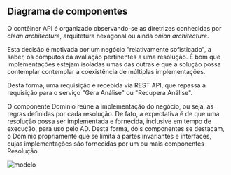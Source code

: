 ## Diagrama de componentes

O contêiner API é organizado observando-se as diretrizes conhecidas por
_clean architecture_, arquitetura hexagonal ou ainda _onion architecture_. 

Esta decisão é motivada
por um negócio "relativamente sofisticado", a saber, os cômputos da avaliação pertinentes
a uma resolução. É bom que implementações estejam isoladas umas das
outras e que a solução possa contemplar 
contemplar a coexistência de múltiplas implementações.

Desta forma, uma requisição é recebida via REST API, que repassa
a requisição para o serviço "Gera Análise" ou "Recupera Análise".

O componente Domínio reúne a implementação do negócio, ou seja,
as regras definidas por cada resolução. De fato, a expectativa é
de que uma resolução possa ser implementada e fornecida, inclusive
em tempo de execução, para uso pelo AD. Desta forma, dois componentes
se destacam, o Domínio propriamente que se limita a partes invariantes
e interfaces, cujas implementações são fornecidas por um ou mais
componentes Resolução.

![modelo](http://www.plantuml.com/plantuml/proxy?cache=no&src=https://raw.githubusercontent.com/kyriosdata/docente-inf/main/documentacao/diagramas/c4-component.puml)
